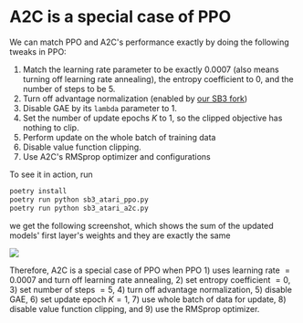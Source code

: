 # A2C is a special case of PPO

We can match PPO and A2C's performance exactly by doing the following tweaks in PPO:

1. Match the learning rate parameter to be exactly $0.0007$ (also means turning off learning rate annealing), the entropy coefficient to $0$, and the number of steps to be $5$.
1. Turn off advantage normalization (enabled by [our SB3 fork](https://github.com/DLR-RM/stable-baselines3/pull/763))
1. Disable GAE by its `lambda` parameter to 1.
1. Set the number of update epochs $K$ to 1, so the clipped objective has nothing to clip.
1. Perform update on the whole batch of training data
1. Disable value function clipping.
1. Use A2C's RMSprop optimizer and configurations

To see it in action, run

```python
poetry install
poetry run python sb3_atari_ppo.py
poetry run python sb3_atari_a2c.py
```

we get the following screenshot, which shows the sum of the updated models' first layer's weights and they are exactly the same

![](img.png)

Therefore, A2C is a special case of PPO when PPO 1) uses learning rate $=0.0007$ and turn off learning rate annealing,  2) set entropy coefficient $=0$, 3) set number of steps $=5$, 4) turn off advantage normalization, 5) disable GAE, 6) set update epoch $K=1$, 7) use whole batch of data for update, 8) disable value function clipping, and 9) use the RMSprop optimizer.
